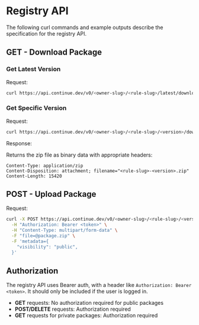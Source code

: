 # Registry API

The following curl commands and example outputs describe the specification for the registry API.

## GET - Download Package

### Get Latest Version

Request:

```bash
curl https://api.continue.dev/v0/<owner-slug>/<rule-slug>/latest/download
```

### Get Specific Version

Request:

```bash
curl https://api.continue.dev/v0/<owner-slug>/<rule-slug>/<version>/download
```

Response:

Returns the zip file as binary data with appropriate headers:

```
Content-Type: application/zip
Content-Disposition: attachment; filename="<rule-slug>-<version>.zip"
Content-Length: 15420
```

## POST - Upload Package

Request:

```bash
curl -X POST https://api.continue.dev/v0/<owner-slug>/<rule-slug>/<version-slug> \
  -H "Authorization: Bearer <token>" \
  -H "Content-Type: multipart/form-data" \
  -F "file=@package.zip" \
  -F 'metadata={
    "visibility": "public",
  }'
```

## Authorization

The registry API uses Bearer auth, with a header like `Authorization: Bearer <token>`. It should only be included if the user is logged in.

- **GET** requests: No authorization required for public packages
- **POST/DELETE** requests: Authorization required
- **GET** requests for private packages: Authorization required

